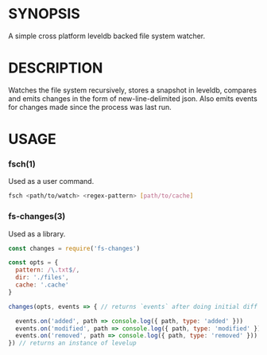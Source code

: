 # SYNOPSIS
A simple cross platform leveldb backed file system watcher.

# DESCRIPTION
Watches the file system recursively, stores a snapshot in leveldb, compares
and emits changes in the form of new-line-delimited json. Also emits events
for changes made since the process was last run.

# USAGE

### fsch(1)
Used as a user command.

```bash
fsch <path/to/watch> <regex-pattern> [path/to/cache]
```

### fs-changes(3)
Used as a library.

```js
const changes = require('fs-changes')

const opts = {
  pattern: /\.txt$/,
  dir: './files',
  cache: '.cache'
}

changes(opts, events => { // returns `events` after doing initial diff

  events.on('added', path => console.log({ path, type: 'added' }))
  events.on('modified', path => console.log({ path, type: 'modified' }))
  events.on('removed', path => console.log({ path, type: 'removed' }))
}) // returns an instance of levelup
```

